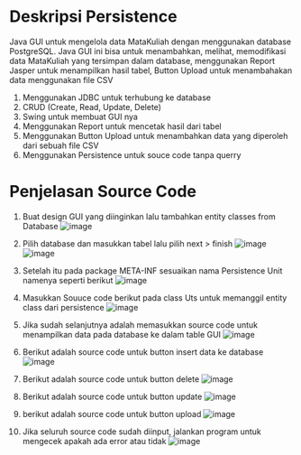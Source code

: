 # Deskripsi Persistence
Java GUI untuk mengelola data MataKuliah dengan menggunakan database PostgreSQL. Java GUI ini bisa untuk menambahkan, melihat, memodifikasi data MataKuliah yang tersimpan dalam database, menggunakan Report Jasper untuk menampilkan hasil tabel, Button Upload untuk menambahakan data menggunakan file CSV

1. Menggunakan JDBC untuk terhubung ke database
2. CRUD (Create, Read, Update, Delete)
3. Swing untuk membuat GUI nya
4. Menggunakan Report untuk mencetak hasil dari tabel
5. Menggunakan Button Upload untuk menambahkan data yang diperoleh dari sebuah file CSV
6. Menggunakan Persistence untuk souce code tanpa querry

# Penjelasan Source Code

1. Buat design GUI yang diinginkan lalu tambahkan entity classes from Database
   ![image](https://github.com/user-attachments/assets/a56a5907-0c68-46d2-870e-d99696c20513)

2. Pilih database dan masukkan tabel lalu pilih next > finish
   ![image](https://github.com/user-attachments/assets/737ff334-83ec-49ab-9125-4ade18a0f07b)
   ![image](https://github.com/user-attachments/assets/e8ae905b-70e7-4f14-bf2c-1297a86ea1db)

3. Setelah itu pada package META-INF sesuaikan nama Persistence Unit namenya seperti berikut
   ![image](https://github.com/user-attachments/assets/88b15d82-2ca1-4dad-961c-969ebd1d34d9)

4. Masukkan Souuce code berikut pada class Uts untuk memanggil entity class dari persistence
   ![image](https://github.com/user-attachments/assets/fd59661e-b0a5-4577-8167-ca548a965005)

5. Jika sudah selanjutnya adalah memasukkan source code untuk menampilkan data pada database ke dalam table GUI
   ![image](https://github.com/user-attachments/assets/99a272fb-b48e-4658-878a-7d91fc3e33fe)

6. Berikut adalah source code untuk button insert data ke database
   ![image](https://github.com/user-attachments/assets/ff447817-cd1c-46a0-bd6a-ee502fa1f238)

7. Berikut adalah source code untuk button delete
   ![image](https://github.com/user-attachments/assets/8d5afef8-b6d2-403b-b65b-9b68b5ad52d7)

8. Berikut adalah source code untuk button update
   ![image](https://github.com/user-attachments/assets/88f85683-f2e8-40f1-96cb-855bca1e10c5)

9. berikut adalah source code untuk button upload
    ![image](https://github.com/user-attachments/assets/708a3136-8f7d-4ef2-a607-4bb401bb3046)

10. Jika seluruh source code sudah diinput, jalankan program untuk mengecek apakah ada error atau tidak
    ![image](https://github.com/user-attachments/assets/b69c674c-f426-44c4-a832-8e74951449ac)











